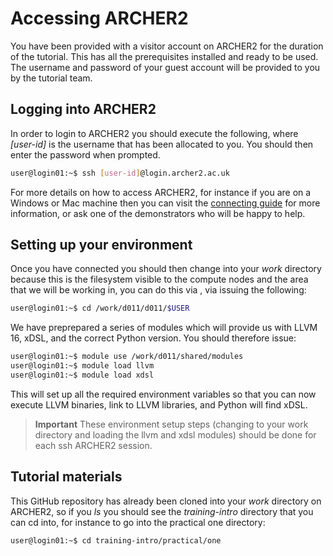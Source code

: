 # Accessing ARCHER2

You have been provided with a visitor account on ARCHER2 for the duration of the tutorial. This has all the prerequisites installed and ready to be used. The username and password of your guest account will be provided to you by the tutorial team. 

## Logging into ARCHER2

In order to login to ARCHER2 you should execute the following, where _[user-id]_ is the username that has been allocated to you. You should then enter the password when prompted. 

```bash
user@login01:~$ ssh [user-id]@login.archer2.ac.uk
```

For more details on how to access ARCHER2, for instance if you are on a Windows or Mac machine then you can visit the [connecting guide](https://docs.archer2.ac.uk/user-guide/connecting/) for more information, or ask one of the demonstrators who will be happy to help.

## Setting up your environment

Once you have connected you should then change into your _work_ directory because this is the filesystem visible to the compute nodes and the area that we will be working in, you can do this via , via issuing the following:

```bash
user@login01:~$ cd /work/d011/d011/$USER
```

We have preprepared a series of modules which will provide us with LLVM 16, xDSL, and the correct Python version. You should therefore issue:

```bash
user@login01:~$ module use /work/d011/shared/modules
user@login01:~$ module load llvm
user@login01:~$ module load xdsl
```

This will set up all the required environment variables so that you can now execute LLVM binaries, link to LLVM libraries, and Python will find xDSL. 

>**Important**
> These environment setup steps (changing to your work directory and loading the llvm and xdsl modules) should be done for each ssh ARCHER2 session.

## Tutorial materials

This GitHub repository has already been cloned into your _work_ directory on ARCHER2, so if you _ls_ you should see the _training-intro_ directory that you can cd into, for instance to go into the practical one directory:

```bash
user@login01:~$ cd training-intro/practical/one
```
